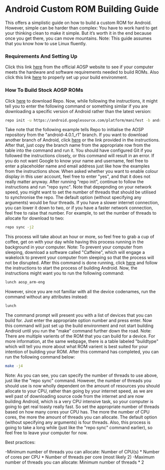 # Android Custom ROM Building Guide
This offers a simplistic guide on how to build a custom ROM for Android. However, simple can be harder than complex: You have to work hard to get your thinking clean to make it simple. But it’s worth it in the end because once you get there, you can move mountains.
Note: This guide assumes that you know how to use Linux fluently.

### Requirements And Setting Up
Click this link [here](https://source.android.com/setup/build/requirements) from the official AOSP website to see if your computer meets the hardware and software requirements needed to build ROMs. Also click this link [here](https://source.android.com/setup/build/initializing) to properly set up your build environment.

### How To Build Stock AOSP ROMs
Click [here](https://source.android.com/setup/build/downloading) to download Repo. Now, while following the instructions, it might tell you to enter the following command or something similar if you are downloading a specific version of Android rather than the latest version:
```sh
repo init -u https://android.googlesource.com/platform/manifest -b android-4.0.1_r1
```
Take note that the following example tells Repo to initialise the AOSP repository from the "android-4.0.1_r1" branch. If you want to download another branch of Android, click [here](https://source.android.com/setup/start/build-numbers#source-code-tags-and-builds) or the link provided in the instructions. After that, just copy the branch name from the appropriate row from the table into the command and run it. You should have configured Git if you followed the instructions closely, or this command will result in an error. If you do not want Google to know your name and username, feel free to enter a placeholder name and email address just like how the examples from the instructions show. When asked whether you want to enable colour display in this user account, feel free to enter "yes", and that it does not really matter anyway.
After running "repo init", continue to follow the instructions and run "repo sync". Note that depepnding on your network speed, you might want to set the number of threads that should be utilised to synchronise the repo. The default option (without specifying any arguments) would be four threads. If you have a slower internet connection, you can lower it down to two, or if you have a faster network connection, feel free to raise that number. For example, to set the number of threads to allocate for download to two:
```sh
repo sync -j2
```
This process will take about an hour or more, so feel free to grab a cup of coffee, get on with your day while having this process running in the background in your computer.
Note: To prevent your computer from sleeping, download a software called "Caffeine", which will engage a wakelock to prevent your computer from sleeping so that the process will not be disrupted.
After this command is done running, click [here](https://source.android.com/setup/build/building) and follow the instructions to start the process of building Android. Now, the instructions might want you to run the following command:
```sh
lunch aosp_arm-eng
```
However, since you are not familiar with all the device codenames, run the command without any attributes instead:
```sh
lunch
```
The command prompt will present you with a list of devices that you can build for. Just enter the appropriate option number and press enter. Now this command will just set up the build environment and not start building Android until you run the "make" command further down the road.
Note: There are multiple varients of the ROM that you can build for a device. For more information, at the same webpage, there is a table labeled "buildtype" which will tell you more about what ROM varient is best suited for your intention of building your ROM.
After this command has completed, you can run the following command below:
```sh
make -j4
```
Note: As you can see, you can specify the number of threads to use above, just like the "repo sync" command. However, the number of threads you should use is now wholly dependent on the amount of resources you should allocate to your CPU, rather than going by your internet speed, as we are well past of downloading source code from the internet and are now building Android, which is a very CPU intensive task, so your computer is going to get real toasty really fast. So set the appropriate number of threads based on how many cores your CPU has. The more the number of CPU cores, the more the amount of threads you can allocate. The default option (without specifying any arguments) is four threads. Also, this process is going to take a long while (just like the "repo sync" command earlier), so feel free to leave your computer for now.

Best practices:

-Minimum number of threads you can allocate: Number of CPU(s) * Number of cores per CPU * Number of threads per core (most likely 2)
-Maximum number of threads you can allocate: Minimum number of threads * 2
